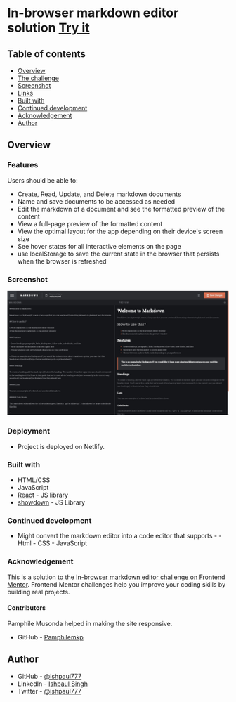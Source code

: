 # In-browser markdown editor solution [Try it](https://mds-notes.netlify.app/)
## Table of contents

- [Overview](#overview)
- [The challenge](#the-challenge)
- [Screenshot](#screenshot)
- [Links](#links)
- [Built with](#built-with)
- [Continued development](#continued-development)
- [Acknowledgement](#acknowledgement)
- [Author](#author)

## Overview

### Features

Users should be able to:

- Create, Read, Update, and Delete markdown documents
- Name and save documents to be accessed as needed
- Edit the markdown of a document and see the formatted preview of the content
- View a full-page preview of the formatted content
- View the optimal layout for the app depending on their device's screen size
- See hover states for all interactive elements on the page
-  use localStorage to save the current state in the browser that persists when the browser is refreshed

### Screenshot

![screenshot](https://github.com/ishpaul777/markdown-editor/blob/dev/src/screenshot.jpg?raw=true)

### Deployment
-  Project is deployed on Netlify.

### Built with

- HTML/CSS
- JavaScript
- [React](https://reactjs.org/) - JS library
- [showdown](https://showdownjs.com/docs/) - JS Library

### Continued development
- Might convert the markdown editor into a code editor that supports -
      - Html
      - CSS
      - JavaScript

### Acknowledgement
This is a solution to the [In-browser markdown editor challenge on Frontend Mentor](https://www.frontendmentor.io/challenges/inbrowser-markdown-editor-r16TrrQX9). Frontend Mentor challenges help you improve your coding skills by building real projects. 

#### Contributors
Pamphile Musonda helped in making the site responsive.
 - GitHub - [Pamphilemkp](https://github.com/Pamphilemkp) 

## Author
- GitHub - [@ishpaul777](https://www.frontendmentor.io/profile/ishpaul777)
- LinkedIn - [Ishpaul Singh](https://www.linkedin.com/in/ishpaul777/)
- Twitter - [@ishpaul777](https://twitter.com/ishpaul_777)

